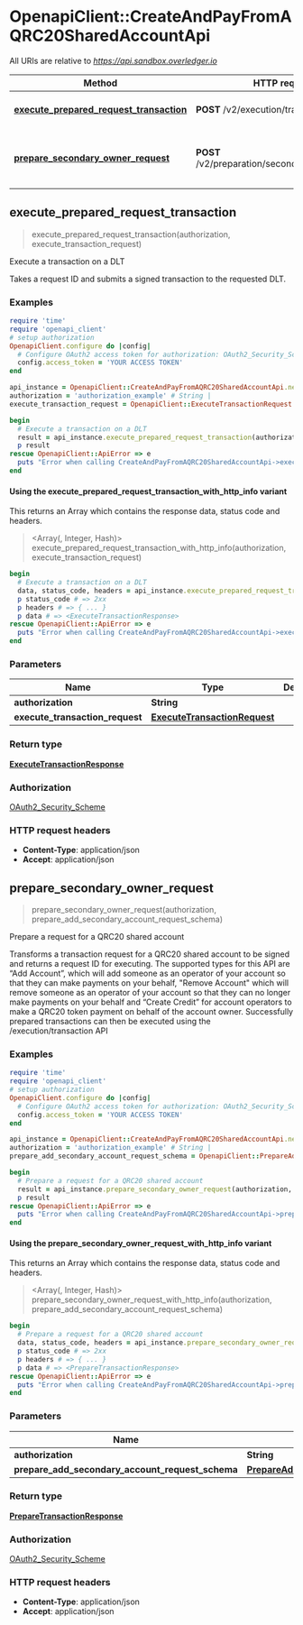 # OpenapiClient::CreateAndPayFromAQRC20SharedAccountApi

All URIs are relative to *https://api.sandbox.overledger.io*

| Method | HTTP request | Description |
| ------ | ------------ | ----------- |
| [**execute_prepared_request_transaction**](CreateAndPayFromAQRC20SharedAccountApi.md#execute_prepared_request_transaction) | **POST** /v2/execution/transaction | Execute a transaction on a DLT |
| [**prepare_secondary_owner_request**](CreateAndPayFromAQRC20SharedAccountApi.md#prepare_secondary_owner_request) | **POST** /v2/preparation/secondaryaccountowner | Prepare a request for a QRC20 shared account |


## execute_prepared_request_transaction

> <ExecuteTransactionResponse> execute_prepared_request_transaction(authorization, execute_transaction_request)

Execute a transaction on a DLT

Takes a request ID and submits a signed transaction to the requested DLT.

### Examples

```ruby
require 'time'
require 'openapi_client'
# setup authorization
OpenapiClient.configure do |config|
  # Configure OAuth2 access token for authorization: OAuth2_Security_Scheme
  config.access_token = 'YOUR ACCESS TOKEN'
end

api_instance = OpenapiClient::CreateAndPayFromAQRC20SharedAccountApi.new
authorization = 'authorization_example' # String | 
execute_transaction_request = OpenapiClient::ExecuteTransactionRequest.new({request_id: 'request_id_example'}) # ExecuteTransactionRequest | 

begin
  # Execute a transaction on a DLT
  result = api_instance.execute_prepared_request_transaction(authorization, execute_transaction_request)
  p result
rescue OpenapiClient::ApiError => e
  puts "Error when calling CreateAndPayFromAQRC20SharedAccountApi->execute_prepared_request_transaction: #{e}"
end
```

#### Using the execute_prepared_request_transaction_with_http_info variant

This returns an Array which contains the response data, status code and headers.

> <Array(<ExecuteTransactionResponse>, Integer, Hash)> execute_prepared_request_transaction_with_http_info(authorization, execute_transaction_request)

```ruby
begin
  # Execute a transaction on a DLT
  data, status_code, headers = api_instance.execute_prepared_request_transaction_with_http_info(authorization, execute_transaction_request)
  p status_code # => 2xx
  p headers # => { ... }
  p data # => <ExecuteTransactionResponse>
rescue OpenapiClient::ApiError => e
  puts "Error when calling CreateAndPayFromAQRC20SharedAccountApi->execute_prepared_request_transaction_with_http_info: #{e}"
end
```

### Parameters

| Name | Type | Description | Notes |
| ---- | ---- | ----------- | ----- |
| **authorization** | **String** |  |  |
| **execute_transaction_request** | [**ExecuteTransactionRequest**](ExecuteTransactionRequest.md) |  |  |

### Return type

[**ExecuteTransactionResponse**](ExecuteTransactionResponse.md)

### Authorization

[OAuth2_Security_Scheme](../README.md#OAuth2_Security_Scheme)

### HTTP request headers

- **Content-Type**: application/json
- **Accept**: application/json


## prepare_secondary_owner_request

> <PrepareTransactionResponse> prepare_secondary_owner_request(authorization, prepare_add_secondary_account_request_schema)

Prepare a request for a QRC20 shared account

Transforms a transaction request for a QRC20 shared account to be signed and returns a request ID for executing. The supported types for this API are “Add Account”, which will add someone as an operator of your account so that they can make payments on your behalf, \"Remove Account\" which will remove someone as an operator of your account so that they can no longer make payments on your behalf and “Create Credit” for account operators to make a QRC20 token payment on behalf of the account owner. Successfully prepared transactions can then be executed using the /execution/transaction API

### Examples

```ruby
require 'time'
require 'openapi_client'
# setup authorization
OpenapiClient.configure do |config|
  # Configure OAuth2 access token for authorization: OAuth2_Security_Scheme
  config.access_token = 'YOUR ACCESS TOKEN'
end

api_instance = OpenapiClient::CreateAndPayFromAQRC20SharedAccountApi.new
authorization = 'authorization_example' # String | 
prepare_add_secondary_account_request_schema = OpenapiClient::PrepareAddSecondaryAccountRequestSchema.new({location: OpenapiClient::Location.new({technology: 'technology_example', network: 'network_example'}), type: 'Payment', urgency: 'Normal'}) # PrepareAddSecondaryAccountRequestSchema | 

begin
  # Prepare a request for a QRC20 shared account
  result = api_instance.prepare_secondary_owner_request(authorization, prepare_add_secondary_account_request_schema)
  p result
rescue OpenapiClient::ApiError => e
  puts "Error when calling CreateAndPayFromAQRC20SharedAccountApi->prepare_secondary_owner_request: #{e}"
end
```

#### Using the prepare_secondary_owner_request_with_http_info variant

This returns an Array which contains the response data, status code and headers.

> <Array(<PrepareTransactionResponse>, Integer, Hash)> prepare_secondary_owner_request_with_http_info(authorization, prepare_add_secondary_account_request_schema)

```ruby
begin
  # Prepare a request for a QRC20 shared account
  data, status_code, headers = api_instance.prepare_secondary_owner_request_with_http_info(authorization, prepare_add_secondary_account_request_schema)
  p status_code # => 2xx
  p headers # => { ... }
  p data # => <PrepareTransactionResponse>
rescue OpenapiClient::ApiError => e
  puts "Error when calling CreateAndPayFromAQRC20SharedAccountApi->prepare_secondary_owner_request_with_http_info: #{e}"
end
```

### Parameters

| Name | Type | Description | Notes |
| ---- | ---- | ----------- | ----- |
| **authorization** | **String** |  |  |
| **prepare_add_secondary_account_request_schema** | [**PrepareAddSecondaryAccountRequestSchema**](PrepareAddSecondaryAccountRequestSchema.md) |  |  |

### Return type

[**PrepareTransactionResponse**](PrepareTransactionResponse.md)

### Authorization

[OAuth2_Security_Scheme](../README.md#OAuth2_Security_Scheme)

### HTTP request headers

- **Content-Type**: application/json
- **Accept**: application/json

